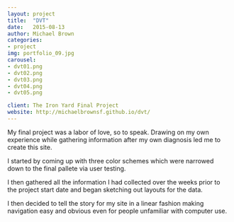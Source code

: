 ```yaml
---
layout: project
title:  "DVT"
date:   2015-08-13
author: Michael Brown
categories:
- project
img: portfolio_09.jpg
carousel:
- dvt01.png
- dvt02.png
- dvt03.png
- dvt04.png
- dvt05.png

client: The Iron Yard Final Project
website: http://michaelbrownsf.github.io/dvt/
---
```

My final project was a labor of love, so to speak. Drawing on my own experience while gathering information after my own diagnosis led me to create this site.

I started by coming up with three color schemes which were narrowed down to the final pallete via user testing.

I then gathered all the information I had collected over the weeks prior to the project start date and began sketching out layouts for the data.

I then decided to tell the story for my site in a linear fashion making navigation easy and obvious even for people unfamiliar with computer use.
